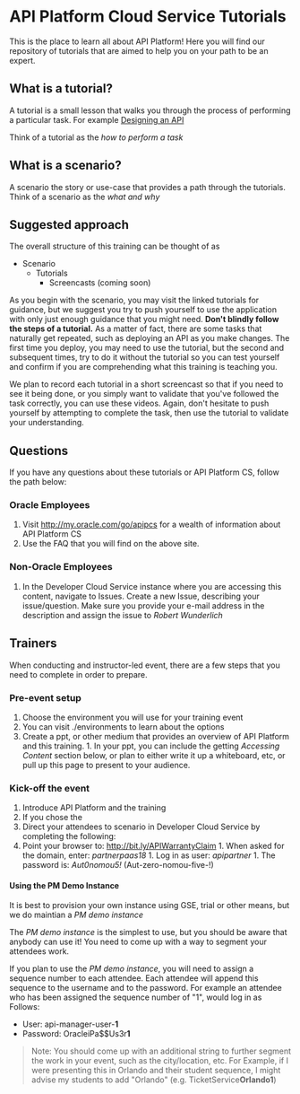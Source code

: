# API Platform Cloud Service Tutorials
This is the place to learn all about API Platform!  Here you will find our repository of tutorials that are aimed to help you on your path to be an expert.  

## What is a tutorial?
A tutorial is a small lesson that walks you through the process of performing a particular task.  For example [Designing an API](./tutorials/design/design_api)  

Think of a tutorial as the *how to perform a task*

## What is a scenario?
A scenario the story or use-case that provides a path through the tutorials.  Think of a scenario as the *what and why*

## Suggested approach
The overall structure of this training can be thought of as

- Scenario
  - Tutorials
    - Screencasts (coming soon)

As you begin with the scenario, you may visit the linked tutorials for guidance, but we suggest you try to push yourself to use the application with only just enough guidance that you might need.  **Don't blindly follow the steps of a tutorial.**  As a matter of fact, there are some tasks that naturally get repeated, such as deploying an API as you make changes.  The first time you deploy, you may need to use the tutorial, but the second and subsequent times, try to do it without the tutorial so you can test yourself and confirm if you are comprehending what this training is teaching you.

We plan to record each tutorial in a short screencast so that if you need to see it being done, or you simply want to validate that you've followed the task correctly, you can use these videos.  Again, don't hesitate to push yourself by attempting to complete the task, then use the tutorial to validate your understanding.

## Questions
If you have any questions about these tutorials or API Platform CS, follow the path below:

### Oracle Employees
1. Visit http://my.oracle.com/go/apipcs for a wealth of information about API Platform CS
1. Use the FAQ that you will find on the above site.

### Non-Oracle Employees
1. In the Developer Cloud Service instance where you are accessing this content, navigate to Issues.  Create a new Issue, describing your issue/question.  Make sure you provide your e-mail address in the description and assign the issue to *Robert Wunderlich*

## Trainers
When conducting and instructor-led event, there are a few steps that you need to complete in order to prepare.

### Pre-event setup
1. Choose the environment you will use for your training event
  1. You can visit ./environments to learn about the options
  1. Create a ppt, or other medium that provides an overview of API Platform and this training.
    1. In your ppt, you can include the getting *Accessing Content* section below, or plan to either write it up a whiteboard, etc, or pull up this page to present to your audience.
  
### Kick-off the event
1. Introduce API Platform and the training
1. If you chose the 
1. Direct your attendees to scenario in Developer Cloud Service by completing the following:
  1. Point your browser to: http://bit.ly/APIWarrantyClaim
    1. When asked for the domain, enter: *partnerpaas18*
    1. Log in as user: *apipartner*
    1. The password is: *Aut0nomou5!* (Aut-zero-nomou-five-!)

#### Using the PM Demo Instance
It is best to provision your own instance using GSE, trial or other means, but we do maintian a *PM demo instance*

The *PM demo instance* is the simplest to use, but you should be aware that anybody can use it!  You need to come up with a way to segment your attendees work.

If you plan to use the *PM demo instance*, you will need to assign a sequence number to each attendee.  Each attendee will append this sequence to the username and to the password.  For example an attendee who has been assigned the sequence number of "1",  would log in as Follows:
- User: api-manager-user-**1**
- Password: OracleiPa$$Us3r**1** 

> Note: You should come up with an additional string to further segment the work in your event, such as the city/location, etc.  For Example, if I were presenting this in Orlando and their student sequence, I might advise my students to add "Orlando" (e.g. TicketService**Orlando1**)
